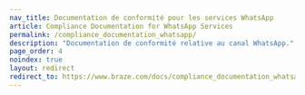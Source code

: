 ```yaml
---
nav_title: Documentation de conformité pour les services WhatsApp
article: Compliance Documentation for WhatsApp Services
permalink: /compliance_documentation_whatsapp/
description: "Documentation de conformité relative au canal WhatsApp."
page_order: 4
noindex: true
layout: redirect
redirect_to: https://www.braze.com/docs/compliance_documentation_whatsapp
---
```


<!--
This redirect page exists only to funnel users to the English version of this statement. It should exist only in English and Japanese.
-->